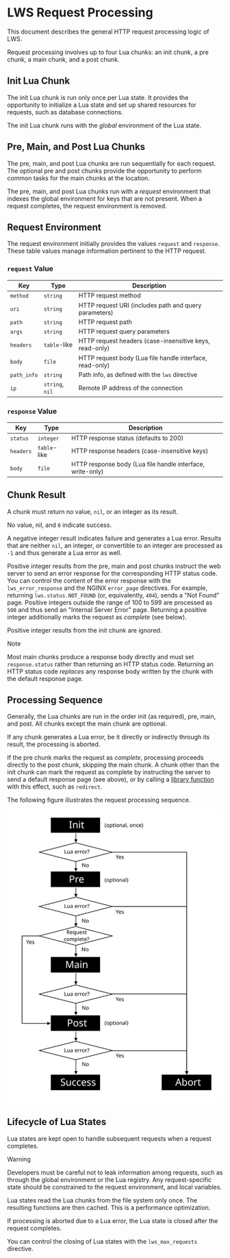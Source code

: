 # LWS Request Processing

This document describes the general HTTP request processing logic of LWS.

Request processing involves up to four Lua chunks: an init chunk, a pre chunk, a main chunk, and a
post chunk.


## Init Lua Chunk

The init Lua chunk is run only once per Lua state. It provides the opportunity to initialize a Lua
state and set up shared resources for requests, such as database connections.

The init Lua chunk runs with the *global* environment of the Lua state.


## Pre, Main, and Post Lua Chunks

The pre, main, and post Lua chunks are run sequentially for each request. The optional pre and post
chunks provide the opportunity to perform common tasks for the main chunks at the location.

The pre, main, and post Lua chunks run with a *request* environment that indexes the global
environment for keys that are not present. When a request completes, the request environment
is removed.


## Request Environment

The request environment initially provides the values `request` and `response`. These table values
manage information pertinent to the HTTP request.


### `request` Value

| Key | Type | Description |
| --- | --- | --- |
| `method` | `string` | HTTP request method |
| `uri` | `string` | HTTP request URI (includes path and query parameters) |
| `path` | `string` | HTTP request path |
| `args` | `string` | HTTP request query parameters |
| `headers` | `table`-like | HTTP request headers (case-insensitive keys, read-only) |
| `body` | `file` | HTTP request body (Lua file handle interface, read-only) |
| `path_info` | `string` | Path info, as defined with the `lws` directive |
| `ip` | `string`, `nil` | Remote IP address of the connection |


### `response` Value

| Key | Type | Description |
| --- | --- | --- |
| `status` | `integer` | HTTP response status (defaults to 200) |
| `headers` | `table`-like | HTTP response headers (case-insensitive keys) |
| `body` | `file` | HTTP response body (Lua file handle interface, write-only) |


## Chunk Result

A chunk must return no value, `nil`, or an integer as its result.

No value, nil, and `0` indicate success.

A negative integer result indicates failure and generates a Lua error. Results that are neither
`nil`, an integer, or convertible to an integer are processed as `-1` and thus generate a Lua
error as well.

Positive integer results from the pre, main and post chunks instruct the web server to send an
error response for the corresponding HTTP status code. You can control the content of the error
response with the `lws_error_response` and the NGINX `error_page` directives. For example,
returning `lws.status.NOT_FOUND` (or, equivalently, `404`), sends a "Not Found" page. Positive
integers outside the range of 100 to 599 are processed as `500` and thus send an "Internal Server
Error" page. Returning a positive integer additionally marks the request as *complete* (see below).

Positive integer results from the init chunk are ignored.

> [!NOTE]
> Most main chunks produce a response body directly and must set `response.status` rather than
> returning an HTTP status code. Returning an HTTP status code *replaces* any response body
> written by the chunk with the default response page.


## Processing Sequence

Generally, the Lua chunks are run in the order init (as required), pre, main, and post. All chunks
except the main chunk are optional.

If any chunk generates a Lua error, be it directly or indirectly through its result, the
processing is aborted.

If the pre chunk marks the request as *complete*, processing proceeds directly to the post chunk,
skipping the main chunk. A chunk other than the init chunk can mark the request as complete by
instructing the server to send a default response page (see above), or by calling a
[library function](Library.md) with this effect, such as `redirect`.

The following figure illustrates the request processing sequence.

![Request processing sequence](images/RequestProcessingSequence.svg)


## Lifecycle of Lua States

Lua states are kept open to handle subsequent requests when a request completes.

> [!WARNING]
> Developers must be careful not to leak information among requests, such as through the global
> environment or the Lua registry. Any request-specific state should be constrained to the request
> environment, and local variables.

Lua states read the Lua chunks from the file system only once. The resulting functions are then
cached. This is a performance optimization.

If processing is aborted due to a Lua error, the Lua state is closed after the request completes.

You can control the closing of Lua states with the `lws_max_requests` directive.
